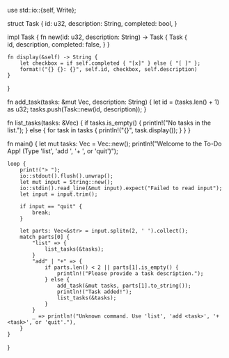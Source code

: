 use std::io::{self, Write};

struct Task {
    id: u32,
    description: String,
    completed: bool,
}

impl Task {
    fn new(id: u32, description: String) -> Task {
Task {              
            id,
            description,
            completed: false,
        }
    }

    fn display(&self) -> String {
        let checkbox = if self.completed { "[x]" } else { "[ ]" };
        format!("{} {}: {}", self.id, checkbox, self.description)
    }
}

fn add_task(tasks: &mut Vec<Task>, description: String) {
    let id = (tasks.len() + 1) as u32;
    tasks.push(Task::new(id, description));
}

fn list_tasks(tasks: &Vec<Task>) {
    if tasks.is_empty() {
        println!("No tasks in the list.");
    } else {
        for task in tasks {
            println!("{}", task.display());
        }
    }
}

fn main() {
    let mut tasks: Vec<Task> = Vec::new();
    println!("Welcome to the To-Do App! (Type 'list', 'add <task>', '+ <task>', or 'quit')");

    loop {
        print!("> ");
        io::stdout().flush().unwrap();
        let mut input = String::new();
        io::stdin().read_line(&mut input).expect("Failed to read input");
        let input = input.trim();

        if input == "quit" {
            break;
        }

        let parts: Vec<&str> = input.splitn(2, ' ').collect();
        match parts[0] {
            "list" => {
                list_tasks(&tasks);
            }
            "add" | "+" => {
                if parts.len() < 2 || parts[1].is_empty() {
                    println!("Please provide a task description.");
                } else {
                    add_task(&mut tasks, parts[1].to_string());
                    println!("Task added!");
                    list_tasks(&tasks);
                }
            }
            _ => println!("Unknown command. Use 'list', 'add <task>', '+ <task>', or 'quit'."),
        }
    }
}